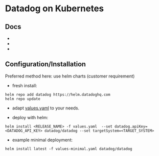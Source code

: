 # Datadog on Kubernetes

## Docs
*  
* 
* 

## Configuration/Installation
Preferred method here: use helm charts (customer requirement)

* fresh install:
```
helm repo add datadog https://helm.datadoghq.com
helm repo update
```
* adapt [values.yaml](https://github.com/DataDog/helm-charts/blob/main/charts/datadog/values.yaml) to your needs.

* deploy with helm:
```
helm install <RELEASE_NAME> -f values.yaml  --set datadog.apiKey=<DATADOG_API_KEY> datadog/datadog --set targetSystem=<TARGET_SYSTEM>
```

* example minimal deployment:
```
helm install latest -f values-minimal.yaml datadog/datadog
```
